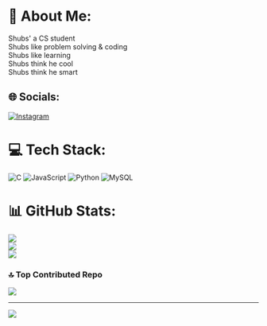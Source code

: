 # 💫 About Me:
Shubs' a CS student<br>Shubs like problem solving & coding<br>Shubs like learning<br>Shubs think he cool<br>Shubs think he smart


## 🌐 Socials:
[![Instagram](https://img.shields.io/badge/Instagram-%23E4405F.svg?logo=Instagram&logoColor=white)](https://instagram.com/dw1subrat) 

# 💻 Tech Stack:
![C](https://img.shields.io/badge/c-%2300599C.svg?style=for-the-badge&logo=c&logoColor=white) ![JavaScript](https://img.shields.io/badge/javascript-%23323330.svg?style=for-the-badge&logo=javascript&logoColor=%23F7DF1E) ![Python](https://img.shields.io/badge/python-3670A0?style=for-the-badge&logo=python&logoColor=ffdd54) ![MySQL](https://img.shields.io/badge/mysql-4479A1.svg?style=for-the-badge&logo=mysql&logoColor=white)
# 📊 GitHub Stats:
![](https://github-readme-stats.vercel.app/api?username=subrat-dwi&theme=dark&hide_border=false&include_all_commits=false&count_private=false)<br/>
![](https://github-readme-streak-stats.herokuapp.com/?user=subrat-dwi&theme=dark&hide_border=false)<br/>
![](https://github-readme-stats.vercel.app/api/top-langs/?username=subrat-dwi&theme=dark&hide_border=false&include_all_commits=false&count_private=false&layout=compact)

### 🔝 Top Contributed Repo
![](https://github-contributor-stats.vercel.app/api?username=subrat-dwi&limit=5&theme=dark&combine_all_yearly_contributions=true)

---
[![](https://visitcount.itsvg.in/api?id=subrat-dwi&icon=0&color=0)](https://visitcount.itsvg.in)

<!-- Proudly created with GPRM ( https://gprm.itsvg.in ) -->
